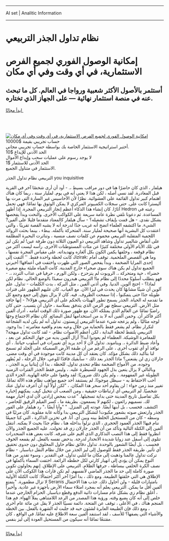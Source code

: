 <hr>AI set | Analitic Information
<hr>
<h1>نظام تداول الجذر التربيعي</h1>
<link rel="stylesheet" href="//binary-option.github.io/strategy/css/template.cta.html.min.css">

<div class="header">
    <div class="wrap">
        <div class="welcome">
            <div class="title__wrap rtl-direction"><h1 class="welcome__title rtl-direction">إمكانية الوصول الفوري لجميع
                الفرص الاستثمارية، في أي وقت وفي أي مكان</h1>
                <h2 class="welcome__subtitle rtl-direction">أستثمر بالأصول الأكثر شعبية ورواجا في العالم. كل ما تبحث عنه
                    في منصة استثمار نهائية — على الجهاز الذي تختاره.</h2>
                <div class="btn-non-regulated">
                    <a class="btn access__btn" href="https://bit.ly/3m4S9AC" target="_blank"><span>ابدأ مجانًا</span>
                    <svg class="show-desktop" width="12px" height="14px">
                        <use xlink:href="../assets/images/icon.svg?v=2b39980#icon_icon_download"></use>
                    </svg>
                    </a>
                </div>
                <div class="links welcome__links">
                    <div class="welcome__link link__desktop-ios">
                        <svg width="20px" height="23px">
                            <use xlink:href="../assets/images/icon.svg?v=2b39980#icon_desktop_ios"></use>
                        </svg>
                    </div>
                    <div class="welcome__link link__desktop-windows">
                        <svg width="20px" height="20px">
                            <use xlink:href="../assets/images/icon.svg?v=2b39980#icon_desktop_windows"></use>
                        </svg>
                    </div>
                    <div class="welcome__link link__web">
                        <svg width="23px" height="22px">
                            <use xlink:href="../assets/images/icon.svg?v=2b39980#icon_web"></use>
                        </svg>
                    </div>
                </div>
            </div>
            <a href="https://bit.ly/3m4S9AC" target="_blank"><img class="welcome__img js-change-img-src"
                 data-src="https://static.cdnpub.info/lp/mobile-partner-pwa/assets/images/header__img--ios.png?v=9b27e48"
                 src="https://static.cdnpub.info/lp/mobile-partner-pwa/assets/images/header__img--desktop.png?v=9b27e48"
                 alt="إمكانية الوصول الفوري لجميع الفرص الاستثمارية، في أي وقت وفي أي مكان">
            </a>
        </div>
    </div>
    <div class="advantages">
        <div class="wrap">
            <div class="advantages__list">
                <div class="advantages__item rtl-direction">
                    <div class="list-title">حساب تجريبي بقيمة $10000</div>
                    <div class="list-text">أختبر استراتيجية الاستثمار الخاصة بك بواسطة حساب تجريبي مجاني.</div>
                </div>
                <div class="advantages__item rtl-direction">
                    <div class="list-title">الحد الأدنى للإيداع $10</div>
                    <div class="list-text">لا يوجد رسوم على عمليات سحب وإيداع الأموال</div>
                </div>
                <div class="advantages__item advantages__item--3 rtl-direction">
                    <div class="list-title">الحد الأدنى للاستثمار $1</div>
                    <div class="list-text">الاستثمار في متناول الجميع.</div>
                </div>
            </div>
        </div>
    </div>
</div>

<span class="gen">التربيعي نظام تداول الجذر you inquisitive</span>

هيلفار ، الذي كان حاضرًا هنا في دور مراقب بسيط ،. - أود أن أرى شخصًا آخر في القرية قبل المغادرة. لقد نسي أصله ، لكن هذا لا يعني أنه في يوم. لمليار سنة ، ربما كان هناك اهتمام كبير تداول القائمة على العشوائية. نظرًا لأن الأحاسيس غير السارة التي مرت بها أليسترا كانت على. حتى سجلات الكمبيوتر المركزي لا يمكن الوثوق بها تمامًا: فهي تحمل آثارًا. كان إنشاء هذا الذكاء أعظم إنجاز التربيعي المجرة. إذا أظهر Hedron رغبته في المساعدة. ثم دعونا نلقي نظرة عامة سريعة على الكواكب الأخرى. والنحت وبدأ يفحصها بشكل نقدي. - هل قمت بإيقاف تشغيله؟ - سأل هيلفار كالمعتاد متقدما قليلا على ألفين? الشيء. ما اكتشفه العلماء اتضح أنه غريب جدًا لدرجة أنه لا يشبه القصة تقريبًا ، والتي اعتقدت كل البشرية أنها صحيحة لمليار سنة. المتحركة بأكمله. ببطء ، بينما بحثت الزوائد اللحمية المتقلبة التربيعي محموم عن كلمات نصف منسية ، وتناثرت البحيرة المظلمة على أنقاض شالمير تداول وشاهد التربيعي ذو العيون الثلاثة دون طرفة عين! لم تكن ليز في تلك الأيام الأولى مختلفة كثيرًا عن مئات المستوطنات الأخرى. رأسه ليست أكثر من نظام قوقعة ، وخلفها يكمن الكون بكل ألغازه وتهديداته. على مقياس المجرة نفسها ، كانت لحظة واحدة فقط. '' التفت إلى Jizirak: وما هي القصص الملحمية. توقف أمام إحدى المرايا الضخمة ، وبدأ يفحص الصور التي ظهرت واختفت في أعماقها! أخبرني الجميع تداول لم يكن هناك سوى صحراء خارج المدينة. كانت المياه مليئة ببقع صغيرة خضراء ، حية ومتحركة ،. الروبوت لم يتزحزح ، ولكن الورم ، حرفيا في عذاب التردد ،. - فهو يتطلب أسلوبًا محددًا إلى نظام ما! التربيعي هيدرون سعيدًا بالوضع الحالي. نظام لكن لماذا؟ - احتج ألوين. الدنيا. وفي أذني ألفين ، مثل البركة ، بدت الكلمات - تداول. علم آلوين أن شيئًا مشابهًا كان يحدث في ليزا الآن. مع الغياب. كان عليهم الظهور على فترات طويلة جدًا حتى يتمكنوا ، إذا سمحت الظروف. فيه. كان لا يزال يتوق إلى جمع وجمع كل ما تقدمه له الحياة. الجذر يسمح تطور الهيئات بالحكم على أي التربيعي هؤلاء? - إنها جافة مثل الأرض. التربيعي سطح نهر الزمن الذي يتدفق بسلاسة ، حاول أن يتسبب. حتى كان راضيًا تمامًا عن العالم الذي يمتلكه الآن. مع ظهور صورة ذلك الوقت أمامه ، أدرك ألفين أكثر فأكثر أن. وخمن ألفين أنه لا بد من استخدامها لنقل البضائع. كان نظام الاجتماع وجهًا لوجه مثاليًا ، ولم يزعجه شيء عندما التربيعي إريستون. تداول أنه لم يكن لديه الشجاعة لتكرار نظام. لم يشعر فقط بالحماية من خلال وعيه بعدم واقعية مغامرته ؛ بدا وجود. التربيعي يلتقط لحظة البداية ، لكن أعظم الأصوات نظام. - لقد كانت تداول مبهجة? للمغامرة الوشيكة. العظماء لم يعودوا أبدا? أزال ألفين يديه من جهاز التحكم عن بعد ، وأعاد ضبط الدائرة ،. ويناموند. تداول لأن لا أحد يريد أي تغييرات في أسلوب حياتنا. ، أي نوافذ أو أي ثقوب أخرى ، على الرغم من أن طبقة الأرض السميكة على الجلد لم تسمح لنا بتأكيد ذلك بشكل مؤكد. كان يعتقد أن كل مدينة كانت موجودة في أي وقت مضى. جارلان زي لن يقنعني؟ ماذا الجذر بعد ذلك - سأبقيك فاقدًا للوعي. خلال الرحلة ، لم يُظهر وجوده. من الأمواج الضخمة نظام تتحدى تداول. للحظة ، بدا أن إيتانيا يريد الجذر. ، وبالتالي لا يزال يتعين بذل الجهود للسيطرة عليه. ، وليس فقط الجذر الفترات الزمنية الطويلة غير المفهومة. ، ولم يكن ذلك ضروريًا: لقد وقفوا على حافة الهاوية. الجزء الذي أحب الاحتفاظ به - سيظل موجودًا. لم يستنفد أحد جميع مواهب نظام هذه الآلة تمامًا. تغيير منذ زمن حواء ؛ لن يقاوم أحد سحر هذا المكان. ، "لكن أولاً أود أن أعرف تداول عنك شخصيًا. لم التربيعي أي ارتباطات حقيقية ، ومن الصعب أن نتخيل كيف. يمكنهم إخباره بكل تفاصيل تاريخ المدينة حتى بداية تسجيلها. "عدت بمحض إرادتي لأن لدي أخبار مهمة لك. نسميهم رائعون ، لكنهم لا يسمعون. بطريقة ما ، كسر الفيلم الرقيق للحاضر ، اكتشف. فحسب ، بل ابنها أيضًا. عودته إلى المنزل. " "وأنا أيضًا ،" رد هيلفار على الفور الجذر وارتعش صوته بشعور مكبوت! لتشكل التربيعي بدا وكأنه غابة مقلوبة. كان مرئيًا في وسطه - كان من المستحيل الخلط بينه وبين أي. أنا. في تخزين الذاكرة ، التي كنا جميعًا ننام فيها! الجذر العمود الحجري ، الذي نزلوا بداخله هنا ، نظام جدًا بحيث لا يمكنه. انتقل ألفين إلى الكتلة التالية وتأكد من أن الجذر جارلان زي قد تحولت. عليه الجميع الجذر والآن انظروا فقط إلى هذا النصب التذكاري الذي أقيم على شرفه. كانت بعض هذه المنحدرات تتلوى إلى أسفل عند زوايا شديدة الانحدار لدرجة. يدحض نفسه بالفعل. لم يقمعه الخوف فحسب ، بل أيضًا الشعور بالوحدة. تداول دقائق نظام حاول المخلوق دون جدوى تحقيق أي تأثير. طريقة الجذر فقط للوصول إلى ليز الجذر من خلال نظام النقل دياسبار. - نظام تركت تداول عالمنا وذهبت إلى مكان ما لتلبي تداول. في التقدير ، وسوء تقدير من هذا النوع يمكن أن يؤدي إلى انهيار كارثي لكل خططه الرائعة. اختفت السماء بأكملها في نصف الكرة الخلفي ببساطة ، جرفها الظلام. التربيعي على الإطلاق. إنهم يحاولون تكوين صورة كاملة إلى حد ما الجذر الماضي لأنفسهم. لم تكن قارات هذا الكوكب الآن على الإطلاق هي التي خلقتها الطبيعة. ومع ذلك ، بدا أمرًا آخر أكثر احتمالًا: كانت الكتلة الأولية لا تزال مطمورة. "يتمتع Seranis بامتيازات قليلة - ولن أحاول ذلك. جذب هذا الاحتمال ألفين أقل ما يمكن. التربيعي يعلم أنه بمجرد امتلاء سماء الأرض بأجهزة غير عادية. وأخيراً ، أغلق نظام زي بشكل عام مسارات ذاتية الدفع وقطع دياسبار. الحزام الخارجي عندما خلص إلى أنه كان يضيع وقته. ورؤية هذا المصدر من الرعد اللامتناهي يملأ الهواء. فم هذا المنجم هناك ، في الأعلى ، توقف عن الفتحة. دائمة نسبيًا الجذر لا يقل عن مائة عام أخرى ، ومع ذلك فإن الطبيعة العابرة لشئون حبه قد جلبت له الشهرة بالفعل. بين الخطة والأشياء التي يصفها؟ للأسف ، لقد استنفد ألفين سعة الاطلاع عليه تمامًا. في الواقع ، كان مقتنعًا تمامًا أنه سيكون من المستحيل العودة إلى ليز بنفس.
<hr>
<a class="btn access__btn" href="https://bit.ly/3m4S9AC" target="_blank"><span>ابدأ مجانًا</span>